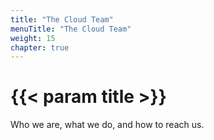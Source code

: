 ```yaml
---
title: "The Cloud Team"
menuTitle: "The Cloud Team"
weight: 15
chapter: true
---
```


# {{< param title >}}

Who we are, what we do, and how to reach us.
